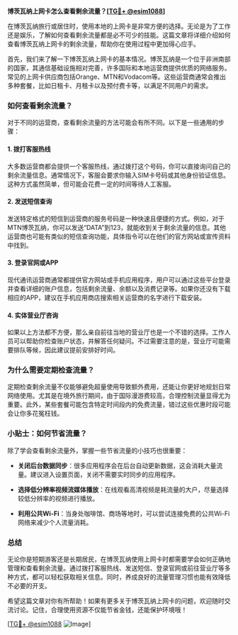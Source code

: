 **博茨瓦纳上网卡怎么查看剩余流量？[[TG💪+ @esim1088](https://t.me/s/esim1088)]**

在博茨瓦纳旅行或居住时，使用本地的上网卡是非常方便的选择。无论是为了工作还是娱乐，了解如何查看剩余流量都是必不可少的技能。这篇文章将详细介绍如何查看博茨瓦纳上网卡的剩余流量，帮助你在使用过程中更加得心应手。

首先，我们来了解一下博茨瓦纳上网卡的基本情况。博茨瓦纳是一个位于非洲南部的国家，其通信基础设施相对完善，许多国际和本地运营商提供优质的网络服务。常见的上网卡供应商包括Orange、MTN和Vodacom等。这些运营商通常会推出多种套餐，比如日租卡、月租卡以及预付费卡等，以满足不同用户的需求。

### **如何查看剩余流量？**

对于不同的运营商，查看剩余流量的方法可能会有所不同。以下是一些通用的步骤：

#### **1. 拨打客服热线**
大多数运营商都会提供一个客服热线，通过拨打这个号码，你可以直接询问自己的剩余流量信息。通常情况下，客服会要求你输入SIM卡号码或其他身份验证信息。这种方式虽然简单，但可能会花费一定的时间等待人工客服。

#### **2. 发送短信查询**
发送特定格式的短信到运营商的服务号码是一种快速且便捷的方式。例如，对于MTN博茨瓦纳，你可以发送“DATA”到123，就能收到关于剩余流量的信息。其他运营商也可能有类似的短信查询功能，具体指令可以在他们的官方网站或宣传资料中找到。

#### **3. 登录官网或APP**
现代通讯运营商通常都提供官方网站或手机应用程序，用户可以通过这些平台登录并查看详细的账户信息，包括剩余流量、余额以及消费记录等。如果你还没有下载相应的APP，建议在手机应用商店搜索相关运营商的名字进行下载安装。

#### **4. 实体营业厅咨询**
如果以上方法都不方便，那么亲自前往当地的营业厅也是一个不错的选择。工作人员可以帮助你检查账户状态，并解答任何疑问。不过需要注意的是，营业厅可能需要排队等候，因此建议提前安排好时间。

### **为什么需要定期检查流量？**

定期检查剩余流量不仅能够避免超量使用导致额外费用，还能让你更好地规划日常网络使用。尤其是在境外旅行期间，由于国际漫游费较高，合理控制流量显得尤为重要。此外，某些套餐可能包含特定时间段内的免费流量，错过这些优惠时段可能会让你多花冤枉钱。

### **小贴士：如何节省流量？**

除了学会查看剩余流量外，掌握一些节省流量的小技巧也很重要：

- **关闭后台数据同步**：很多应用程序会在后台自动更新数据，这会消耗大量流量。建议进入设置页面，关闭不需要实时同步的应用程序。
  
- **选择低分辨率视频流媒体播放**：在线观看高清视频是耗流量的大户，尽量选择较低分辨率的视频进行播放。

- **利用公共Wi-Fi**：当身处咖啡馆、商场等地时，可以尝试连接免费的公共Wi-Fi网络来减少个人流量消耗。

### **总结**

无论你是短期游客还是长期居民，在博茨瓦纳使用上网卡时都需要学会如何正确地管理和查看剩余流量。通过拨打客服热线、发送短信、登录官网或前往营业厅等多种方式，都可以轻松获取相关信息。同时，养成良好的流量管理习惯也能有效降低不必要的开支。

希望这篇文章对你有所帮助！如果有更多关于博茨瓦纳上网卡的问题，欢迎随时交流讨论。记住，合理使用资源不仅能节省金钱，还能保护环境哦！

[[TG💪+ @esim1088](https://t.me/s/esim1088) ![Image](https://i.postimg.cc/4NQfJmqS/Snipaste-2025-05-13-00-14-12.png)]